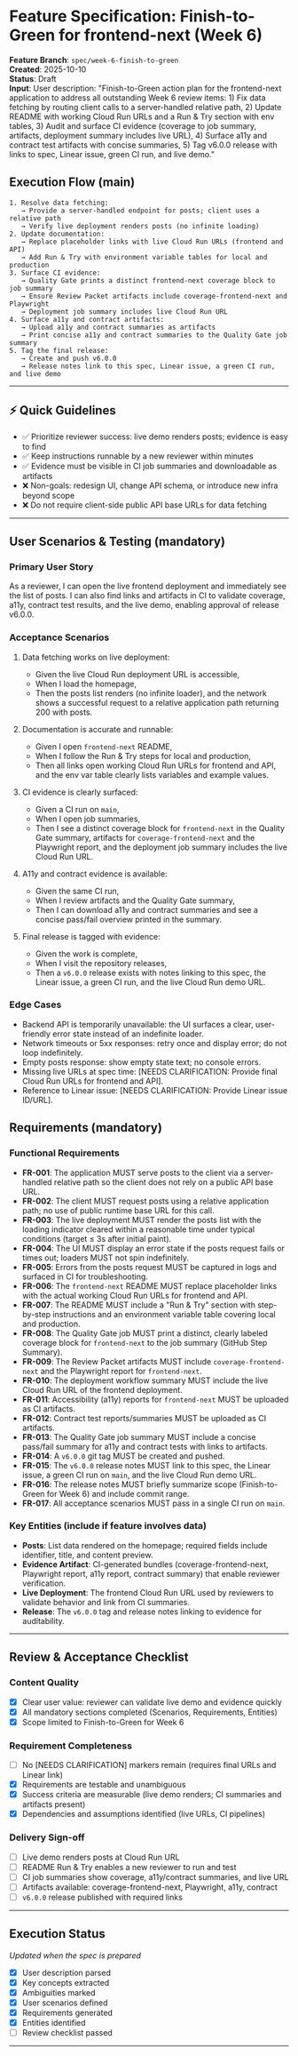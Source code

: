 # Feature Specification: Finish-to-Green for frontend-next (Week 6)

**Feature Branch**: `spec/week-6-finish-to-green`  
**Created**: 2025-10-10  
**Status**: Draft  
**Input**: User description: "Finish-to-Green action plan for the frontend-next application to address all outstanding Week 6 review items: 1) Fix data fetching by routing client calls to a server-handled relative path, 2) Update README with working Cloud Run URLs and a Run & Try section with env tables, 3) Audit and surface CI evidence (coverage to job summary, artifacts, deployment summary includes live URL), 4) Surface a11y and contract test artifacts with concise summaries, 5) Tag v6.0.0 release with links to spec, Linear issue, green CI run, and live demo."

## Execution Flow (main)
```
1. Resolve data fetching:
   → Provide a server-handled endpoint for posts; client uses a relative path
   → Verify live deployment renders posts (no infinite loading)
2. Update documentation:
   → Replace placeholder links with live Cloud Run URLs (frontend and API)
   → Add Run & Try with environment variable tables for local and production
3. Surface CI evidence:
   → Quality Gate prints a distinct frontend-next coverage block to job summary
   → Ensure Review Packet artifacts include coverage-frontend-next and Playwright
   → Deployment job summary includes live Cloud Run URL
4. Surface a11y and contract artifacts:
   → Upload a11y and contract summaries as artifacts
   → Print concise a11y and contract summaries to the Quality Gate job summary
5. Tag the final release:
   → Create and push v6.0.0
   → Release notes link to this spec, Linear issue, a green CI run, and live demo
```

---

## ⚡ Quick Guidelines
- ✅ Prioritize reviewer success: live demo renders posts; evidence is easy to find
- ✅ Keep instructions runnable by a new reviewer within minutes
- ✅ Evidence must be visible in CI job summaries and downloadable as artifacts
- ❌ Non-goals: redesign UI, change API schema, or introduce new infra beyond scope
- ❌ Do not require client-side public API base URLs for data fetching

---

## User Scenarios & Testing (mandatory)

### Primary User Story
As a reviewer, I can open the live frontend deployment and immediately see the list of posts. I can also find links and artifacts in CI to validate coverage, a11y, contract test results, and the live demo, enabling approval of release v6.0.0.

### Acceptance Scenarios
1. Data fetching works on live deployment:
   - Given the live Cloud Run deployment URL is accessible,
   - When I load the homepage,
   - Then the posts list renders (no infinite loader), and the network shows a successful request to a relative application path returning 200 with posts.

2. Documentation is accurate and runnable:
   - Given I open `frontend-next` README,
   - When I follow the Run & Try steps for local and production,
   - Then all links open working Cloud Run URLs for frontend and API, and the env var table clearly lists variables and example values.

3. CI evidence is clearly surfaced:
   - Given a CI run on `main`,
   - When I open job summaries,
   - Then I see a distinct coverage block for `frontend-next` in the Quality Gate summary, artifacts for `coverage-frontend-next` and the Playwright report, and the deployment job summary includes the live Cloud Run URL.

4. A11y and contract evidence is available:
   - Given the same CI run,
   - When I review artifacts and the Quality Gate summary,
   - Then I can download a11y and contract summaries and see a concise pass/fail overview printed in the summary.

5. Final release is tagged with evidence:
   - Given the work is complete,
   - When I visit the repository releases,
   - Then a `v6.0.0` release exists with notes linking to this spec, the Linear issue, a green CI run, and the live Cloud Run demo URL.

### Edge Cases
- Backend API is temporarily unavailable: the UI surfaces a clear, user-friendly error state instead of an indefinite loader.
- Network timeouts or 5xx responses: retry once and display error; do not loop indefinitely.
- Empty posts response: show empty state text; no console errors.
- Missing live URLs at spec time: [NEEDS CLARIFICATION: Provide final Cloud Run URLs for frontend and API].
- Reference to Linear issue: [NEEDS CLARIFICATION: Provide Linear issue ID/URL].

## Requirements (mandatory)

### Functional Requirements
- **FR-001**: The application MUST serve posts to the client via a server-handled relative path so the client does not rely on a public API base URL.
- **FR-002**: The client MUST request posts using a relative application path; no use of public runtime base URL for this call.
- **FR-003**: The live deployment MUST render the posts list with the loading indicator cleared within a reasonable time under typical conditions (target ≤ 3s after initial paint).
- **FR-004**: The UI MUST display an error state if the posts request fails or times out; loaders MUST not spin indefinitely.
- **FR-005**: Errors from the posts request MUST be captured in logs and surfaced in CI for troubleshooting.
- **FR-006**: The `frontend-next` README MUST replace placeholder links with the actual working Cloud Run URLs for frontend and API.
- **FR-007**: The README MUST include a "Run & Try" section with step-by-step instructions and an environment variable table covering local and production.
- **FR-008**: The Quality Gate job MUST print a distinct, clearly labeled coverage block for `frontend-next` to the job summary (GitHub Step Summary).
- **FR-009**: The Review Packet artifacts MUST include `coverage-frontend-next` and the Playwright report for `frontend-next`.
- **FR-010**: The deployment workflow summary MUST include the live Cloud Run URL of the frontend deployment.
- **FR-011**: Accessibility (a11y) reports for `frontend-next` MUST be uploaded as CI artifacts.
- **FR-012**: Contract test reports/summaries MUST be uploaded as CI artifacts.
- **FR-013**: The Quality Gate job summary MUST include a concise pass/fail summary for a11y and contract tests with links to artifacts.
- **FR-014**: A `v6.0.0` git tag MUST be created and pushed.
- **FR-015**: The `v6.0.0` release notes MUST link to this spec, the Linear issue, a green CI run on `main`, and the live Cloud Run demo URL.
- **FR-016**: The release notes MUST briefly summarize scope (Finish-to-Green for Week 6) and include commit range.
- **FR-017**: All acceptance scenarios MUST pass in a single CI run on `main`.

### Key Entities (include if feature involves data)
- **Posts**: List data rendered on the homepage; required fields include identifier, title, and content preview.
- **Evidence Artifact**: CI-generated bundles (coverage-frontend-next, Playwright report, a11y report, contract summary) that enable reviewer verification.
- **Live Deployment**: The frontend Cloud Run URL used by reviewers to validate behavior and link from CI summaries.
- **Release**: The `v6.0.0` tag and release notes linking to evidence for auditability.

---

## Review & Acceptance Checklist
### Content Quality
- [x] Clear user value: reviewer can validate live demo and evidence quickly
- [x] All mandatory sections completed (Scenarios, Requirements, Entities)
- [x] Scope limited to Finish-to-Green for Week 6

### Requirement Completeness
- [ ] No [NEEDS CLARIFICATION] markers remain (requires final URLs and Linear link)
- [x] Requirements are testable and unambiguous
- [x] Success criteria are measurable (live demo renders; CI summaries and artifacts present)
- [x] Dependencies and assumptions identified (live URLs, CI pipelines)

### Delivery Sign-off
- [ ] Live demo renders posts at Cloud Run URL
- [ ] README Run & Try enables a new reviewer to run and test
- [ ] CI job summaries show coverage, a11y/contract summaries, and live URL
- [ ] Artifacts available: coverage-frontend-next, Playwright, a11y, contract
- [ ] `v6.0.0` release published with required links

---

## Execution Status
*Updated when the spec is prepared*

- [x] User description parsed
- [x] Key concepts extracted
- [x] Ambiguities marked
- [x] User scenarios defined
- [x] Requirements generated
- [x] Entities identified
- [ ] Review checklist passed

---
